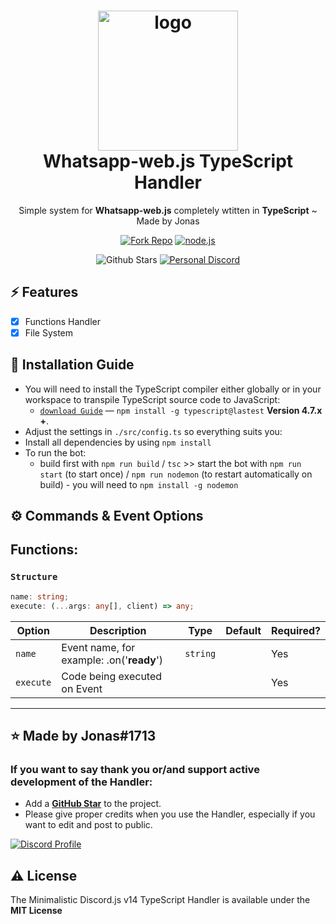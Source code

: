 <h1 align="center">
  <img alt="logo" src="https://user-images.githubusercontent.com/98329976/213940009-0fee9ef6-2ea6-4b4c-93ac-2d6b5cb7ea7b.png" width="224px"/><br/>
  Whatsapp-web.js TypeScript Handler 
</h1>
<p align="center">Simple system for <b>Whatsapp-web.js</b> completely wtitten in <b>TypeScript</b> ~ Made by Jonas</p>

<p align="center">
<a href="https://github.com/JonasThierbach/Whatsapp-web.js-TypeScript-Handler/fork"><img src="https://img.shields.io/github/forks/jonas-mtl/Whatsapp-web.js-TypeScript-Handler?style=for-the-badge" alt="Fork Repo" /></a>
<a href="https://nodejs.org/en/download/">
   <img src="https://img.shields.io/badge/node-16.16.x-brightgreen?style=for-the-badge" alt="node.js">
</a>
</p>

<p align="center">
<img src="https://img.shields.io/github/stars/jonas-mtl?style=for-the-badge" alt="Github Stars" />
<a href="https://discord.gg/uTCqcvC5Xf"><img src="https://img.shields.io/discord/989513288243097650?label=Personal%20Discord&style=for-the-badge" alt="Personal Discord" /></a>
</p>

## ⚡️ Features

- [x] Functions Handler
- [x] File System

## 📝 Installation Guide

- You will need to install the TypeScript compiler either globally or in your workspace to transpile TypeScript source code to JavaScript:
  - [`download Guide`](https://www.typescriptlang.org/download) — `npm install -g typescript@lastest` **Version 4.7.x +**.
- Adjust the settings in `./src/config.ts` so everything suits you:
- Install all dependencies by using `npm install`
- To run the bot:
  - build first with `npm run build` / `tsc` >> start the bot with `npm run start` (to start once) / `npm run nodemon` (to restart automatically on build) - you will need to `npm install -g nodemon`

## ⚙️ Commands & Event Options

## Functions:

### `Structure`

```ts
name: string;
execute: (...args: any[], client) => any;
```

| Option | Description                                                               | Type   | Default | Required? |
| ------ | ------------------------------------------------------------------------- | ------ | ------- | --------- |
| `name` | Event name, for example: .on('<b>ready</b>')                              | `string` | | Yes        |
| `execute` | Code being executed on Event                                           |          |  | Yes        |

---

## ⭐️ Made by Jonas#1713

### If you want to say **thank you** or/and support active development of the Handler:

- Add a **[GitHub Star](https://github.com/jonas-mtl/Whatsapp-web.js-TypeScript-Handler)** to the project.
- Please give proper credits when you use the Handler, especially if you want to edit and post to public.

<a href="https://www.producthunt.com/posts/create-go-app?utm_source=badge-review&utm_medium=badge&utm_souce=badge-create-go-app#discussion-body" target="_blank"><img src="https://discord.c99.nl/widget/theme-3/783252406753689601.png" alt="Discord Profile"  /></a>

## ⚠️ License

The Minimalistic Discord.js v14 TypeScript Handler is available under the **MIT License**
